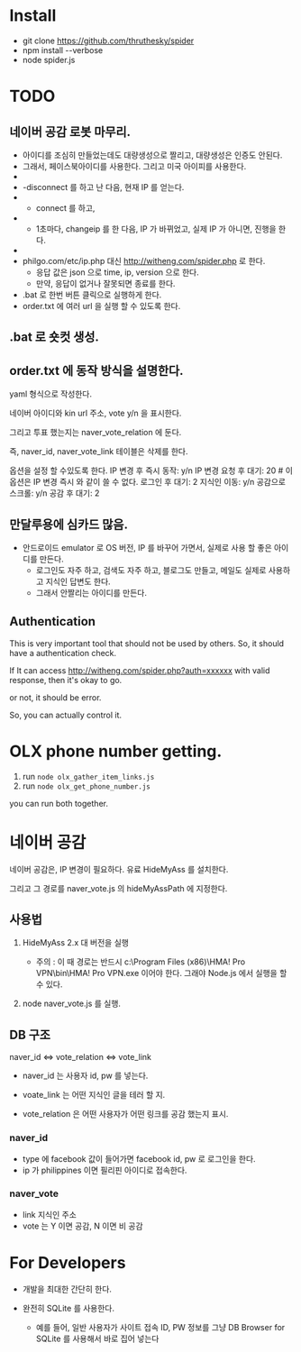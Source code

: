 

# Install

* git clone https://github.com/thruthesky/spider
* npm install --verbose
* node spider.js


# TODO

## 네이버 공감 로봇 마무리.

* 아이디를 조심히 만들었는데도 대량생성으로 짤리고, 대량생성은 인증도 안된다.
* 그래서, 페이스북아이디를 사용한다. 그리고 미국 아이피를 사용한다.
* 
* -disconnect 를 하고 난 다음, 현재 IP 를 얻는다.
* - connect 를 하고,
* - 1초마다, changeip 를 한 다음, IP 가 바뀌었고, 실제 IP 가 아니면, 진행을 한다.
* 
* philgo.com/etc/ip.php 대신 http://witheng.com/spider.php 로 한다.
    * 응답 값은 json 으로 time, ip, version 으로 한다.
    * 만약, 응답이 없거나 잘못되면 종료를 한다.
* .bat 로 한번 버튼 클릭으로 실행하게 한다.
* order.txt 에 여러 url 을 실행 할 수 있도록 한다.

## .bat 로 숏컷 생성.

## order.txt 에 동작 방식을 설명한다.

yaml 형식으로 작성한다.

네이버 아이디와 kin url 주소, vote y/n 을 표시한다.

그리고 투표 했는지는 naver_vote_relation 에 둔다.

즉, naver_id, naver_vote_link 테이블은 삭제를 한다.

옵션을 설정 할 수있도록 한다.
IP 변경 후 즉시 동작: y/n
IP 변경 요청 후 대기: 20 # 이 옵션은 IP 변경 즉시 와 같이 쓸 수 없다. 
로그인 후 대기: 2
지식인 이동: y/n
공감으로 스크롤: y/n
공감 후 대기: 2




## 만달루용에 심카드 많음.

* 안드로이드 emulator 로 OS 버전, IP 를 바꾸어 가면서, 실제로 사용 할 좋은 아이디를 만든다.
    * 로그인도 자주 하고, 검색도 자주 하고, 블로그도 만들고, 메일도 실제로 사용하고 지식인 답변도 한다.
    * 그래서 안짤리는 아이디를 만든다.




## Authentication


This is very important tool that should not be used by others.
So, it should have a authentication check.

If It can access http://witheng.com/spider.php?auth=xxxxxx with valid response, then it's okay to go.

or not, it should be error.

So, you can actually control it.





# OLX phone number getting.

1. run `node olx_gather_item_links.js`
2. run `node olx_get_phone_number.js`

you can run both together.


# 네이버 공감

네이버 공감은, IP 변경이 필요하다. 유료 HideMyAss 를 설치한다.

그리고 그 경로를 naver_vote.js 의 hideMyAssPath 에 지정한다.

## 사용법

1. HideMyAss 2.x 대 버전을 실행

    * 주의 : 이 때 경로는 반드시 c:\Program Files (x86)\HMA! Pro VPN\bin\HMA! Pro VPN.exe 이어야 한다.
        그래야 Node.js 에서 실행을 할 수 있다.

2. node naver_vote.js 를 실행.

## DB 구조

naver_id <=> vote_relation <=> vote_link

* naver_id 는 사용자 id, pw 를 넣는다.

* voate_link 는 어떤 지식인 글을 테러 할 지.

* vote_relation 은 어떤 사용자가 어떤 링크를 공감 했는지 표시.


### naver_id

* type 에 facebook 값이 들어가면 facebook id, pw 로 로그인을 한다.
* ip 가 philippines 이면 필리핀 아이디로 접속한다.


### naver_vote

* link 지식인 주소
* vote 는 Y 이면 공감, N 이면 비 공감


# For Developers

* 개발을 최대한 간단히 한다.

* 완전히 SQLite 를 사용한다.

    * 예를 들어, 일반 사용자가 사이트 접속 ID, PW 정보를 그냥 DB Browser for SQLite 를 사용해서 바로 집어 넣는다
